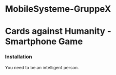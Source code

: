 # MobileSysteme-GruppeX

# Cards against Humanity - Smartphone Game

### Installation

You need to be an intelligent person.